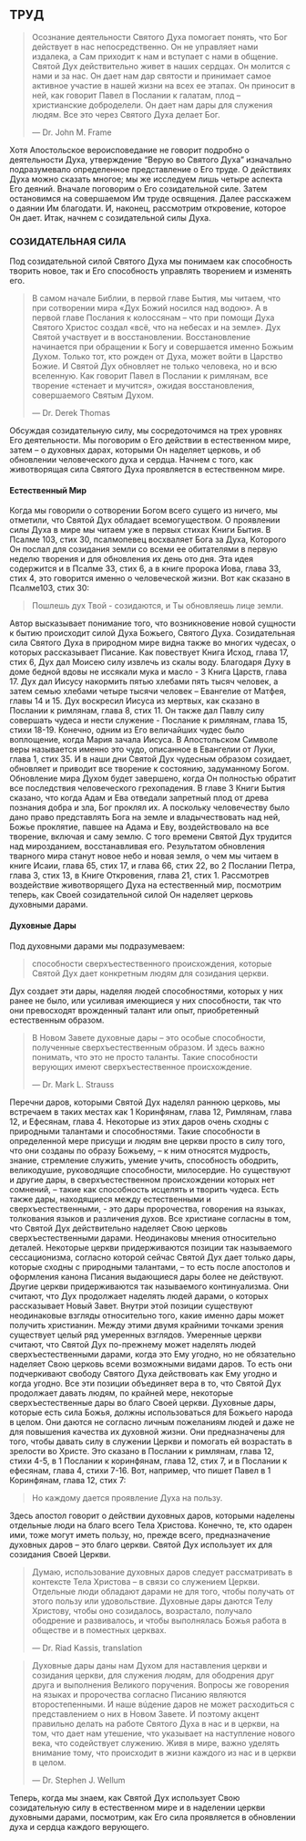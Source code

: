 ## ТРУД

> Осознание деятельности Святого Духа помогает понять, что Бог действует в нас непосредственно. Он не управляет нами
издалека, а Сам приходит к нам и вступает с нами в общение. Святой Дух действительно живет в наших сердцах. Он молится с нами и за нас. Он дает нам дар святости и принимает самое активное участие в нашей жизни на всех ее этапах. Он приносит в ней, как говорит Павел в Послании к галатам, плод – христианские доброделели. Он дает нам дары для служения людям. Все это через Святого Духа делает Бог.
> 
> —	Dr. John M. Frame

Хотя Апостольское вероисповедание не говорит подробно о деятельности Духа, утверждение “Верую во Святого Духа” изначально подразумевало определенное представление о Его труде.
О действиях Духа можно сказать многое; мы же исследуем лишь четыре аспекта Его деяний. Вначале поговорим о Его созидательной силе. Затем остановимся на совершаемом Им труде освящения. Далее расскажем о даянии Им благодати. И, наконец, рассмотрим откровение, которое Он дает. Итак, начнем с созидательной силы Духа.


### СОЗИДАТЕЛЬНАЯ СИЛА

Под созидательной силой Святого Духа мы понимаем как способность творить новое, так и Его способность управлять творением и изменять его.

> В самом начале Библии, в первой главе Бытия, мы читаем, что при сотворении мира «Дух Божий носился над водою». А в первой главе Послания к колоссянам – что при помощи Духа Святого Христос создал «всё, что на небесах и на земле». Дух Святой участвует и в восстановлении. Восстановление начинается при обращении к Богу и совершается именно Божьим Духом. Только тот, кто рожден от Духа, может войти в Царство Божие. И Святой Дух обновляет не только человека, но и всю вселенную. Как говорит Павел в Послании к римлянам, все творение «стенает и мучится», ожидая восстановления, совершаемого Святым Духом.
> 
> —	Dr. Derek Thomas

Обсуждая созидательную силу, мы сосредоточимся на трех уровнях Его деятельности. Мы поговорим о Его действии в естественном мире, затем – о духовных дарах, которыми Он наделяет церковь, и об обновлении человеческого духа и сердца. Начнем с того, как животворящая сила Святого Духа проявляется в естественном мире.

#### Естественный Мир

Когда мы говорили о сотворении Богом всего сущего из ничего, мы отметили, что Святой Дух обладает всемогуществом. О проявлении силы Духа в мире мы читаем уже в первых стихах Книги Бытия. В Псалме 103, стих 30, псалмопевец восхваляет Бога за Духа, Которого Он послал для созидания земли со всеми ее обитателями в первую неделю творения и для обновления их день ото дня. Эта идея содержится и в Псалме 33, стих 6, а в книге пророка Иова, глава 33, стих 4, это говорится именно о человеческой жизни.
Вот как сказано в Псалме103, стих 30:

> Пошлешь дух Твой - созидаются, и Ты обновляешь лице земли.

Автор высказывает понимание того, что возникновение новой сущности к бытию происходит силой Духа Божьего, Святого Духа.
Созидательная сила Святого Духа в природном мире видна также во многих чудесах, о которых рассказывает Писание. Как повествует Книга Исход, глава 17, стих 6, Дух дал Моисею силу извлечь из скалы воду. Благодаря Духу в доме бедной вдовы не иссякали мука и масло - 3 Книга Царств, глава 17.
Дух дал Иисусу накормить пятью хлебами пять тысяч человек, а затем семью хлебами четыре тысячи человек – Евангелие от Матфея, главы 14 и 15. 
Дух воскресил Иисуса из мертвых, как сказано в Послании к римлянам, глава 8, стих 11. Он также дал Павлу силу совершать чудеса и нести служение - Послание к римлянам, глава 15, стихи 18-19.
Конечно, одним из Его величайших чудес было воплощение, когда Мария зачала Иисуса. В Апостольском Символе веры называется именно это чудо, описанное в Евангелии от Луки, глава 1, стих 35.
И в наши дни Святой Дух чудесным образом созидает, обновляет и приводит все творение к состоянию, задуманному Богом.
Обновление мира Духом будет завершено, когда Он полностью обратит все последствия человеческого грехопадения. В главе 3 Книги Бытия сказано, что когда Адам и Ева отведали запретный плод от древа познания добра и зла, Бог проклял их. А поскольку человечеству было дано право представлять Бога на земле и владычествовать над ней, Божье проклятие, павшее на Адама и Еву, воздействовало на все творение, включая и саму землю.
С того времени Святой Дух трудится над мирозданием, восстанавливая его. Результатом обновления тварного мира станут новое небо и новая земля, о чем мы читаем в книге Исаии, глава 65, стих 17, и глава 66, стих 22, во 2 Послании Петра, глава 3, стих 13, в Книге Откровения, глава 21, стих 1.
Рассмотрев воздействие животворящего Духа на естественный мир, посмотрим теперь, как Своей созидательной силой Он наделяет церковь духовными дарами.


#### Духовные Дары
	
Под духовными дарами мы подразумеваем:

>  способности сверхъестественного происхождения, которые Святой Дух дает конкретным людям для созидания церкви.
 
Дух создает эти дары, наделяя людей способностями, которых у них ранее не было, или усиливая имеющиеся у них способности, так что они превосходят врожденный талант или опыт, приобретенный естественным образом.

> В Новом Завете духовные дары – это особые способности, полученные сверхъестественным образом. И здесь важно понимать, что это не просто таланты. Такие способности верующих имеют сверхъестественное происхождение.
> 
> —	Dr. Mark L. Strauss

Перечни даров, которыми Святой Дух наделял раннюю церковь, мы встречаем в таких местах как 1 Коринфянам, глава 12, Римлянам, глава 12, и Ефесянам, глава 4. Некоторые из этих даров очень сходны с природными талантами и способностями. Такие способности в определенной мере присущи и людям вне церкви просто в силу того, что они созданы по образу Божьему, – к ним относятся мудрость, знание, стремление служить, умение учить, способность ободрить, великодушие, руководящие способности, милосердие. Но существуют и другие дары, в сверхъестественном происхождении которых нет сомнений, – такие как способность исцелять и творить чудеса. Есть также дары, находящиеся между естественными и сверхъестественными, - это дары пророчества, говорения на языках, толкования языков и различения духов.
Все христиане согласны в том, что Святой Дух действительно наделяет Свою церковь сверхъестественными дарами. Неодинаковы мнения относительно деталей. Некоторые церкви придерживаются позиции так называемого сессационизма, согласно которой сейчас Святой Дух дает только дары, которые сходны с природными талантами, – то есть после апостолов и оформления канона Писания выдающиеся дары более не действуют.
Другие церкви придерживаются так называемого континуализма. Они считают, что Дух продолжает наделять людей дарами, о которых рассказывает Новый Завет. Внутри этой позиции существуют неодинаковые взгляды относительно того, какие именно дары может получить христианин.
Между этими двумя крайними точками зрения существует целый ряд умеренных взглядов. Умеренные церкви считают, что Святой Дух по-прежнему может наделять людей сверхъестественными дарами, когда это Ему угодно, но не обязательно наделяет Свою церковь всеми возможными видами даров. То есть они подчеркивают свободу Святого Духа действовать как Ему угодно и когда угодно.
Все эти позиции объединяет вера в то, что Святой Дух продолжает давать людям, по крайней мере, некоторые сверхъестественные дары во благо Своей церкви.
Духовные дары, которые есть сила Божья, должны использоваться для Божьего народа в целом. Они даются не согласно личным пожеланиям людей и даже не для повышения качества их духовной жизни. Они предназначены для того, чтобы давать силу в служении Церкви и помогать ей возрастать в зрелости во Христе. Это сказано в Послании к римлянам, глава 12, стихи 4-5, в 1 Послании к коринфянам, глава 12, стих 7, и в Послании к ефесянам, глава 4, стихи 7-16. Вот, например, что пишет Павел в 1 Коринфянам, глава 12, стих 7:

> Но каждому дается проявление Духа на пользу.

Здесь апостол говорит о действии духовных даров, которыми наделены отдельные люди на благо всего Тела Христова. Конечно, те, кто одарен ими, тоже могут иметь пользу, но, прежде всего, предназначение духовных даров – это благо церкви. Святой Дух использует их для созидания Своей Церкви.

> Думаю, использование духовных даров следует рассматривать в контексте Тела Христова – в связи со служением Церкви. Отдельные люди обладают дарами не для того, чтобы получать от этого пользу или удовольствие. Духовные дары даются Телу Христову, чтобы оно созидалось, возрастало, получало ободрение и развивалось, и чтобы выполнялась Божья работа в обществе и в поместных церквах.
> 
> —	Dr. Riad Kassis, translation


> Духовные дары даны нам Духом для наставления церкви и созидания церкви, для служения людям, для ободрения друг друга и выполнения Великого поручения. Вопросы же говорения на языках и пророчества согласно Писанию являются второстепенными. И наше вúдение даров не может расходиться с представлением о них в Новом Завете. И поэтому акцент правильно делать на работе Святого Духа в нас и в церкви, на том, что дает нам утешение, что указывает на наступление нового века, что содействует служению. Живя в мире, важно уделять внимание тому, что происходит в жизни каждого из нас и в церкви в целом.
> 
> —	Dr. Stephen J. Wellum

Теперь, когда мы знаем, как Святой Дух использует Свою созидательную силу в естественном мире и в наделении церкви духовными дарами, посмотрим, как Его сила проявляется в обновлении духа и сердца каждого верующего.
